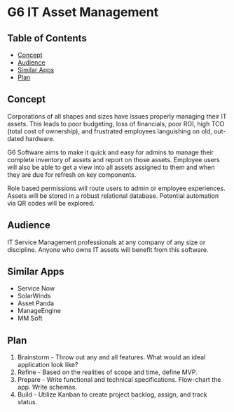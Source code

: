 # G6 IT Asset Management

## Table of Contents

- [Concept](https://github.com/KimblesAndBits/Project-2#concept)
- [Audience](https://github.com/KimblesAndBits/Project-2#audience)
- [Similar Apps](https://github.com/KimblesAndBits/Project-2#similar-apps)
- [Plan](https://github.com/KimblesAndBits/Project-2#plan)

## Concept

Corporations of all shapes and sizes have issues properly managing their IT assets.  This leads to poor budgeting, loss of financials, poor ROI, high TCO (total cost of ownership), and frustrated employees languishing on old, out-dated hardware.

G6 Software aims to make it quick and easy for admins to manage their complete inventory of assets and report on those assets.  Employee users will also be able to get a view into all assets assigned to them and when they are due for refresh on key components.

Role based permissions will route users to admin or employee experiences.  Assets will be stored in a robust relational database.  Potential automation via QR codes will be explored.

## Audience

IT Service Management professionals at any company of any size or discipline.  Anyone who owns IT assets will benefit from this software.

## Similar Apps

- Service Now
- SolarWinds
- Asset Panda
- ManageEngine
- MM Soft

## Plan

1. Brainstorm - Throw out any and all features.  What would an ideal application look like?
2. Refine - Based on the realities of scope and time, define MVP.
3. Prepare - Write functional and technical specifications.  Flow-chart the app.  Write schemas.
4. Build - Utilize Kanban to create project backlog, assign, and track status.
